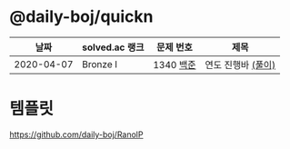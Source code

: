# @daily-boj/quickn

| 날짜       | solved.ac 랭크 | 문제 번호                | 제목                                                         |
| ---------- | -------------- | ------------------------ | ------------------------------------------------------------ |
| 2020-04-07 | Bronze I       | 1340 [백준](boj.kr/1340) | 연도 진행바 [(풀이)](https://github.com/daily-boj/quickn/blob/master/1340.rs) |

# 템플릿
https://github.com/daily-boj/RanolP

